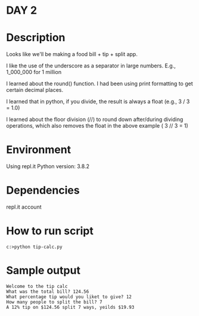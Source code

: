 
# DAY 2

# Description
Looks like we'll be making a food bill + tip + split app.

I like the use of the underscore as a separator in large numbers.  E.g.,  1_000_000 for 1 million

I learned about the round() function. I had been using print formatting to get certain decimal places.

I learned that in python, if you divide, the result is always a float (e.g., 3 / 3 = 1.0)

I learned about the floor division (//) to round down after/during dividing operations, which also removes the float in the above example ( 3 // 3 = 1)

# Environment
Using repl.it
Python version: 3.8.2

# Dependencies
repl.it account

# How to run script
```
c:>python tip-calc.py
```

# Sample output
```
Welcome to the tip calc  
What was the total bill? 124.56
What percentage tip would you liket to give? 12
How many people to split the bill? 7
A 12% tip on $124.56 split 7 ways, yeilds $19.93
```
